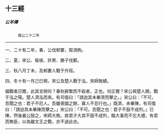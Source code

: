 

## 十三經

##### 公羊傳
　　　`僖公二十二年`

* * *

一、二十有二年，春，公伐邾婁，取須朐。

二、夏，宋公、衞侯、許男、滕子伐鄭。

三、秋八月丁未，及邾婁人戰于升陘。

四、冬十有一月己巳朔，宋公及楚人戰于泓，宋師敗績。

偏戰者日爾，此其言朔何？春秋辭繁而不殺者，正也。何正爾？宋公與楚人期，戰于泓之陽。楚人濟泓而來。有司復曰：「請迨其未畢濟而擊之。」宋公曰：「不可。吾聞之也：君子不厄人。吾雖喪國之餘，寡人不忍行也。」既濟，未畢陳，有司復曰：「請迨其未畢陳而擊之。」宋公曰：「不可。吾聞之也：君子不鼓不成列。」已陳，然後襄公鼓之，宋師大敗。故君子大其不鼓不成列，臨大事而不忘大禮，有君而無臣，以為雖文王之戰，亦不過此也。

* * *

